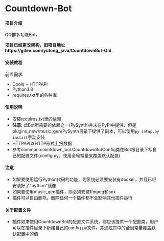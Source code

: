 # Countdown-Bot

#### 项目介绍

QQ群多功能Bot。

**项目已经更改架构，旧项目地址https://gitee.com/yutong_java/CountdownBot-Old**


#### 安装教程

前置需求:

- Coolq + HTTPAPI
- Python3.8
- requires.txt里的各种库

#### 使用说明

- 安装requires.txt里的依赖
- **注意:** 此Bot所需要的依赖之一(PySynth)并未在PyPi中提供，但是plugins_new/music_gen/PySynth目录下提供了副本，可以使用```py setup.py install```手动安装
- HTTPAPI以HTTP形式上报数据
- 参考common.countdown_bot.CountdownBotConfig类在Bot根目录下写自己的配置文件(config.py，使用全局常量来覆盖默认配置)


#### 注意
- 如果要使用运行Python代码的功能，则系统必须要安装有docker，并且已经安装好了"python"镜像
- 如果要使用music_gen插件，则必须安装ffmpeg和sox
- 插件可以自由删除，删除任何一个插件都不会影响其他插件运行

#### 关于配置文件
- 插件如果使用CountdownBot的配置文件系统，则应该提供一个配置类，用户可以在插件目录下新建自己的config.py文件，并通过其中的全局常量覆盖默认配置中的值